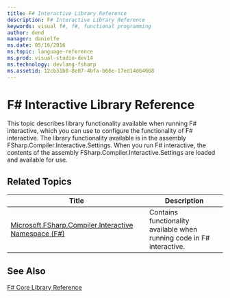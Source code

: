 ```yaml
---
title: F# Interactive Library Reference
description: F# Interactive Library Reference
keywords: visual f#, f#, functional programming
author: dend
manager: danielfe
ms.date: 05/16/2016
ms.topic: language-reference
ms.prod: visual-studio-dev14
ms.technology: devlang-fsharp
ms.assetid: 12cb31b8-8e07-4bfa-b66e-17ed14d64668 
---
```


# F# Interactive Library Reference

This topic describes library functionality available when running F# interactive, which you can use to configure the functionality of F# interactive. The library functionality available is in the assembly FSharp.Compiler.Interactive.Settings. When you run F# interactive, the contents of the assembly FSharp.Compiler.Interactive.Settings are loaded and available for use.


## Related Topics


|Title|Description|
|-----|-----------|
|[Microsoft.FSharp.Compiler.Interactive Namespace &#40;F&#35;&#41;](Microsoft.FSharp.Compiler.Interactive-Namespace-%5BFSharp%5D.md)|Contains functionality available when running code in F# interactive.|

## See Also
[F&#35; Core Library Reference](FSharp-Core-Library-Reference.md)

